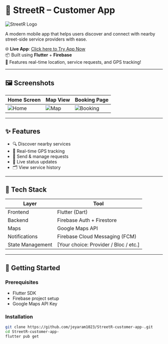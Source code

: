# 🚗 StreetR – Customer App

![StreetR Logo](https://uploads.onecompiler.io/42q5e2pr5/43m4t5ddk/web-app-manifest-192x192.png) <!-- Optional Logo -->

A modern mobile app that helps users discover and connect with nearby street-side service providers with ease.

🌐 **Live App**: [Click here to Try App Now](https://jeyaram1023.github.io/StreetR-customer-app-/)  
📦 Built using **Flutter** + **Firebase**  
📍 Features real-time location, service requests, and GPS tracking!

---

## 🖼️ Screenshots

| Home Screen | Map View | Booking Page |
|-------------|----------|---------------|
| ![Home](https://your-image-link.com/home.png) | ![Map](https://your-image-link.com/map.png) | ![Booking](https://your-image-link.com/booking.png) |

---

## ✨ Features

- 🔍 Discover nearby services
- 🧭 Real-time GPS tracking
- 📲 Send & manage requests
- 💬 Live status updates
- 🗂️ View service history

---

## 🧰 Tech Stack

| Layer      | Tool            |
|------------|------------------|
| Frontend   | Flutter (Dart)   |
| Backend    | Firebase Auth + Firestore |
| Maps       | Google Maps API  |
| Notifications | Firebase Cloud Messaging (FCM) |
| State Management | [Your choice: Provider / Bloc / etc.] |

---

## 🚀 Getting Started

### Prerequisites

- Flutter SDK
- Firebase project setup
- Google Maps API Key

### Installation

```bash
git clone https://github.com/jeyaram1023/StreetR-customer-app-.git
cd StreetR-customer-app-
flutter pub get


